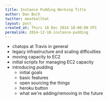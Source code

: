 ```yaml
---
title: Instance Pudding Working Title
author: Dan Buch
twitter: meatballhat
layout: post
created_at: Thurs 18 Dec 2014 18:00:00 UTC
permalink: 2014-12-18-instance-pudding
---
```



* chatops at Travis in general
* legacy infrastructure and scaling difficulties
* moving capacity to EC2
* initial scripts for managing EC2 capacity
* introducing pudding
  * initial goals
  * basic features
  * open sourcing the things
  * heroku button
  * what we're adding/removing in the future

